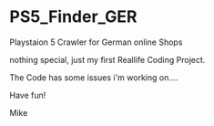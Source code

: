 # PS5_Finder_GER

Playstaion 5 Crawler for German online Shops

nothing special, just my first Reallife Coding Project.

The Code has some issues i'm working on....

Have fun!

Mike
